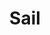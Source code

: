 ---
title: Sail
date: 
draft: false

# descripcion
description : Aro de plata pasante

materials: Plata 925

color: Plateado

dimensions: 1,5cm x 2,5cm

code: 01-20-0442

type: "Aros"

categories: []

price: $2.270,00

# Images
# first image will be shown in the product page
images:
  # - image: "images/path_to_image"
  # La ubicacion de las imagenes es imagenes/Aros/Aros.Solo Plata/01-20-0442-sail
  - image: "./images/aros/solo_plata/01-20-0442-estrellas-colgantes_a.JPG"
  - image: "./images/aros/solo_plata/01-20-0442-estrellas-colgantes_b.JPG"
---